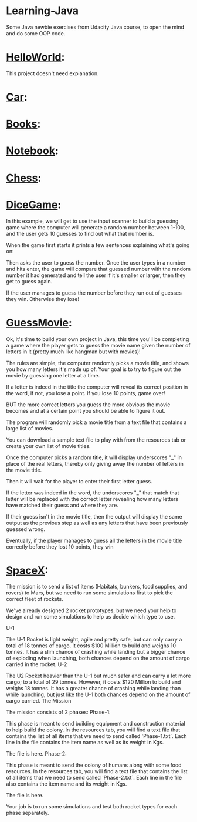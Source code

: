 # Learning-Java
Some Java newbie exercises from Udacity Java course, to open the mind and do some OOP code.

# [HelloWorld](https://github.com/JaledMC/Learning-Java/tree/master/HelloWorld):
This project doesn't need explanation.

# [Car](https://github.com/JaledMC/Learning-Java/tree/master/car): 

# [Books](https://github.com/JaledMC/Learning-Java/tree/master/Books):  

# [Notebook](https://github.com/JaledMC/Learning-Java/tree/master/notebook):  

# [Chess](https://github.com/JaledMC/Learning-Java/tree/master/Chess):  

# [DiceGame](https://github.com/JaledMC/Learning-Java/tree/master/DiceGame):  
In this example, we will get to use the input scanner to build a guessing game where the computer will generate a random number between 1-100, and the user gets 10 guesses to find out what that number is.

When the game first starts it prints a few sentences explaining what's going on:

Then asks the user to guess the number. Once the user types in a number and hits enter, the game will compare that guessed number with the random number it had generated and tell the user if it's smaller or larger, then they get to guess again.

If the user manages to guess the number before they run out of guesses they win. Otherwise they lose!

# [GuessMovie](https://github.com/JaledMC/Learning-Java/tree/master/GuessMovie): 
Ok, it's time to build your own project in Java, this time you'll be completing a game where the player gets to guess the movie name given the number of letters in it (pretty much like hangman but with movies)!

The rules are simple, the computer randomly picks a movie title, and shows you how many letters it's made up of. Your goal is to try to figure out the movie by guessing one letter at a time.

If a letter is indeed in the title the computer will reveal its correct position in the word, if not, you lose a point. If you lose 10 points, game over!

BUT the more correct letters you guess the more obvious the movie becomes and at a certain point you should be able to figure it out.

The program will randomly pick a movie title from a text file that contains a large list of movies.

You can download a sample text file to play with from the resources tab or create your own list of movie titles.

Once the computer picks a random title, it will display underscores "_" in place of the real letters, thereby only giving away the number of letters in the movie title.

Then it will wait for the player to enter their first letter guess.

If the letter was indeed in the word, the underscores "_" that match that letter will be replaced with the correct letter revealing how many letters have matched their guess and where they are.

If their guess isn't in the movie title, then the output will display the same output as the previous step as well as any letters that have been previously guessed wrong.

Eventually, if the player manages to guess all the letters in the movie title correctly before they lost 10 points, they win

# [SpaceX](https://github.com/JaledMC/Learning-Java/tree/master/SpaceX):   
The mission is to send a list of items (Habitats, bunkers, food supplies, and rovers) to Mars, but we need to run some simulations first to pick the correct fleet of rockets.

We've already designed 2 rocket prototypes, but we need your help to design and run some simulations to help us decide which type to use.

U-1

The U-1 Rocket is light weight, agile and pretty safe, but can only carry a total of 18 tonnes of cargo. It costs $100 Million to build and weighs 10 tonnes. It has a slim chance of crashing while landing but a bigger chance of exploding when launching, both chances depend on the amount of cargo carried in the rocket.
U-2

The U2 Rocket heavier than the U-1 but much safer and can carry a lot more cargo; to a total of 29 tonnes. However, it costs $120 Million to build and weighs 18 tonnes. It has a greater chance of crashing while landing than while launching, but just like the U-1 both chances depend on the amount of cargo carried.
The Mission

The mission consists of 2 phases:
Phase-1:

This phase is meant to send building equipment and construction material to help build the colony. In the resources tab, you will find a text file that contains the list of all items that we need to send called 'Phase-1.txt`. Each line in the file contains the item name as well as its weight in Kgs.

The file is here.
Phase-2:

This phase is meant to send the colony of humans along with some food resources. In the resources tab, you will find a text file that contains the list of all items that we need to send called 'Phase-2.txt`. Each line in the file also contains the item name and its weight in Kgs.

The file is here.

Your job is to run some simulations and test both rocket types for each phase separately.
